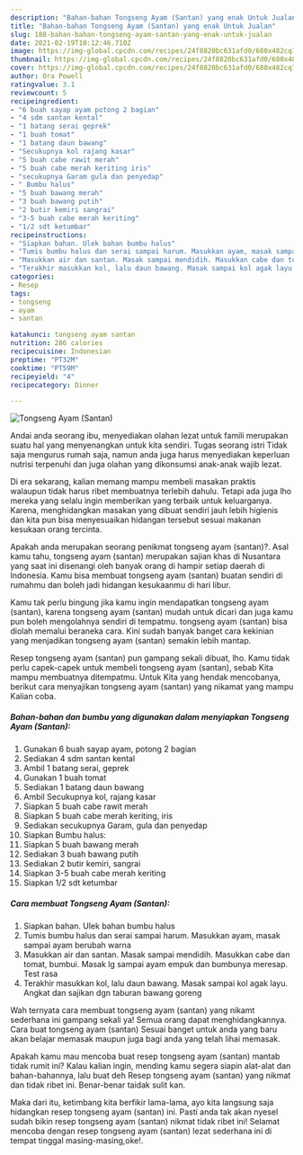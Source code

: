 ```yaml
---
description: "Bahan-bahan Tongseng Ayam (Santan) yang enak Untuk Jualan"
title: "Bahan-bahan Tongseng Ayam (Santan) yang enak Untuk Jualan"
slug: 188-bahan-bahan-tongseng-ayam-santan-yang-enak-untuk-jualan
date: 2021-02-19T10:12:46.710Z
image: https://img-global.cpcdn.com/recipes/24f8820bc631afd0/680x482cq70/tongseng-ayam-santan-foto-resep-utama.jpg
thumbnail: https://img-global.cpcdn.com/recipes/24f8820bc631afd0/680x482cq70/tongseng-ayam-santan-foto-resep-utama.jpg
cover: https://img-global.cpcdn.com/recipes/24f8820bc631afd0/680x482cq70/tongseng-ayam-santan-foto-resep-utama.jpg
author: Ora Powell
ratingvalue: 3.1
reviewcount: 5
recipeingredient:
- "6 buah sayap ayam potong 2 bagian"
- "4 sdm santan kental"
- "1 batang serai geprek"
- "1 buah tomat"
- "1 batang daun bawang"
- "Secukupnya kol rajang kasar"
- "5 buah cabe rawit merah"
- "5 buah cabe merah keriting iris"
- "secukupnya Garam gula dan penyedap"
- " Bumbu halus"
- "5 buah bawang merah"
- "3 buah bawang putih"
- "2 butir kemiri sangrai"
- "3-5 buah cabe merah keriting"
- "1/2 sdt ketumbar"
recipeinstructions:
- "Siapkan bahan. Ulek bahan bumbu halus"
- "Tumis bumbu halus dan serai sampai harum. Masukkan ayam, masak sampai ayam berubah warna"
- "Masukkan air dan santan. Masak sampai mendidih. Masukkan cabe dan tomat, bumbui. Masak lg sampai ayam empuk dan bumbunya meresap. Test rasa"
- "Terakhir masukkan kol, lalu daun bawang. Masak sampai kol agak layu. Angkat dan sajikan dgn taburan bawang goreng"
categories:
- Resep
tags:
- tongseng
- ayam
- santan

katakunci: tongseng ayam santan 
nutrition: 286 calories
recipecuisine: Indonesian
preptime: "PT32M"
cooktime: "PT59M"
recipeyield: "4"
recipecategory: Dinner

---
```



![Tongseng Ayam (Santan)](https://img-global.cpcdn.com/recipes/24f8820bc631afd0/680x482cq70/tongseng-ayam-santan-foto-resep-utama.jpg)

Andai anda seorang ibu, menyediakan olahan lezat untuk famili merupakan suatu hal yang menyenangkan untuk kita sendiri. Tugas seorang istri Tidak saja mengurus rumah saja, namun anda juga harus menyediakan keperluan nutrisi terpenuhi dan juga olahan yang dikonsumsi anak-anak wajib lezat.

Di era  sekarang, kalian memang mampu membeli masakan praktis walaupun tidak harus ribet membuatnya terlebih dahulu. Tetapi ada juga lho mereka yang selalu ingin memberikan yang terbaik untuk keluarganya. Karena, menghidangkan masakan yang dibuat sendiri jauh lebih higienis dan kita pun bisa menyesuaikan hidangan tersebut sesuai makanan kesukaan orang tercinta. 



Apakah anda merupakan seorang penikmat tongseng ayam (santan)?. Asal kamu tahu, tongseng ayam (santan) merupakan sajian khas di Nusantara yang saat ini disenangi oleh banyak orang di hampir setiap daerah di Indonesia. Kamu bisa membuat tongseng ayam (santan) buatan sendiri di rumahmu dan boleh jadi hidangan kesukaanmu di hari libur.

Kamu tak perlu bingung jika kamu ingin mendapatkan tongseng ayam (santan), karena tongseng ayam (santan) mudah untuk dicari dan juga kamu pun boleh mengolahnya sendiri di tempatmu. tongseng ayam (santan) bisa diolah memalui beraneka cara. Kini sudah banyak banget cara kekinian yang menjadikan tongseng ayam (santan) semakin lebih mantap.

Resep tongseng ayam (santan) pun gampang sekali dibuat, lho. Kamu tidak perlu capek-capek untuk membeli tongseng ayam (santan), sebab Kita mampu membuatnya ditempatmu. Untuk Kita yang hendak mencobanya, berikut cara menyajikan tongseng ayam (santan) yang nikamat yang mampu Kalian coba.

<!--inarticleads1-->

##### Bahan-bahan dan bumbu yang digunakan dalam menyiapkan Tongseng Ayam (Santan):

1. Gunakan 6 buah sayap ayam, potong 2 bagian
1. Sediakan 4 sdm santan kental
1. Ambil 1 batang serai, geprek
1. Gunakan 1 buah tomat
1. Sediakan 1 batang daun bawang
1. Ambil Secukupnya kol, rajang kasar
1. Siapkan 5 buah cabe rawit merah
1. Siapkan 5 buah cabe merah keriting, iris
1. Sediakan secukupnya Garam, gula dan penyedap
1. Siapkan  Bumbu halus:
1. Siapkan 5 buah bawang merah
1. Sediakan 3 buah bawang putih
1. Sediakan 2 butir kemiri, sangrai
1. Siapkan 3-5 buah cabe merah keriting
1. Siapkan 1/2 sdt ketumbar




<!--inarticleads2-->

##### Cara membuat Tongseng Ayam (Santan):

1. Siapkan bahan. Ulek bahan bumbu halus
1. Tumis bumbu halus dan serai sampai harum. Masukkan ayam, masak sampai ayam berubah warna
1. Masukkan air dan santan. Masak sampai mendidih. Masukkan cabe dan tomat, bumbui. Masak lg sampai ayam empuk dan bumbunya meresap. Test rasa
1. Terakhir masukkan kol, lalu daun bawang. Masak sampai kol agak layu. Angkat dan sajikan dgn taburan bawang goreng




Wah ternyata cara membuat tongseng ayam (santan) yang nikamt sederhana ini gampang sekali ya! Semua orang dapat menghidangkannya. Cara buat tongseng ayam (santan) Sesuai banget untuk anda yang baru akan belajar memasak maupun juga bagi anda yang telah lihai memasak.

Apakah kamu mau mencoba buat resep tongseng ayam (santan) mantab tidak rumit ini? Kalau kalian ingin, mending kamu segera siapin alat-alat dan bahan-bahannya, lalu buat deh Resep tongseng ayam (santan) yang nikmat dan tidak ribet ini. Benar-benar taidak sulit kan. 

Maka dari itu, ketimbang kita berfikir lama-lama, ayo kita langsung saja hidangkan resep tongseng ayam (santan) ini. Pasti anda tak akan nyesel sudah bikin resep tongseng ayam (santan) nikmat tidak ribet ini! Selamat mencoba dengan resep tongseng ayam (santan) lezat sederhana ini di tempat tinggal masing-masing,oke!.

